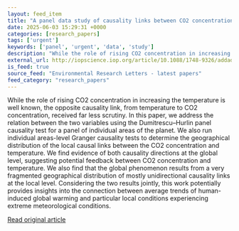 ```yaml
---
layout: feed_item
title: "A panel data study of causality links between CO2 concentration and temperature"
date: 2025-06-03 15:29:31 +0000
categories: [research_papers]
tags: ['urgent']
keywords: ['panel', 'urgent', 'data', 'study']
description: "While the role of rising CO2 concentration in increasing the temperature is well known, the opposite causality link, from temperature to CO2 concentration, r..."
external_url: http://iopscience.iop.org/article/10.1088/1748-9326/addad9
is_feed: true
source_feed: "Environmental Research Letters - latest papers"
feed_category: "research_papers"
---
```


While the role of rising CO2 concentration in increasing the temperature is well known, the opposite causality link, from temperature to CO2 concentration, received far less scrutiny. In this paper, we address the relation between the two variables using the Dumitrescu–Hurlin panel causality test for a panel of individual areas of the planet. We also run individual areas-level Granger causality tests to determine the geographical distribution of the local causal links between the CO2 concentration and temperature. We find evidence of both causality directions at the global level, suggesting potential feedback between CO2 concentration and temperature. We also find that the global phenomenon results from a very fragmented geographical distribution of mostly unidirectional causality links at the local level. Considering the two results jointly, this work potentially provides insights into the connection between average trends of human-induced global warming and particular local conditions experiencing extreme meteorological conditions.

[Read original article](http://iopscience.iop.org/article/10.1088/1748-9326/addad9)
